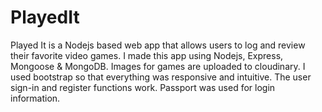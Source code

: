 # PlayedIt
Played It is a Nodejs based web app that allows users to log and review their favorite video games.
I made this app using Nodejs, Express, Mongoose & MongoDB. Images for games are uploaded to cloudinary.
I used bootstrap so that everything was responsive and intuitive. The user sign-in and register functions work.
Passport was used for login information. 
